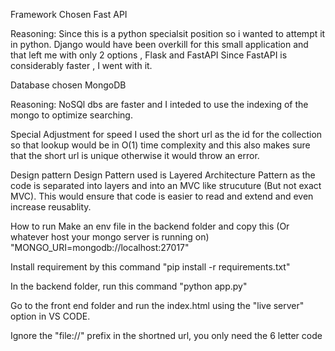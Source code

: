 Framework Chosen
Fast API

Reasoning: Since this is a python specialsit position so i wanted to attempt it in python. Django would have been overkill for this small application and that left me with only 2 options , Flask and FastAPI Since FastAPI is considerably faster , I went with it.

Database chosen
MongoDB

Reasoning: NoSQl dbs are faster and I inteded to use the indexing of the mongo to optimize searching.

Special Adjustment for speed
I used the short url as the id for the collection so that lookup would be in O(1) time complexity and this also makes sure that the short url is unique otherwise it would throw an error.

Design pattern
Design Pattern used is Layered Architecture Pattern as the code is separated into layers and into an MVC like strucuture (But not exact MVC). This would ensure that code is easier to read and extend and even increase reusablity.

How to run
Make an env file in the backend folder and copy this (Or whatever host your mongo server is running on) "MONGO_URI=mongodb://localhost:27017"

Install requirement by this command "pip install -r requirements.txt"

In the backend folder, run this command "python app.py"

Go to the front end folder and run the index.html using the "live server" option in VS CODE.

Ignore the "file://" prefix in the shortned url, you only need the 6 letter code
